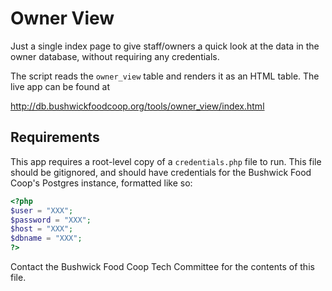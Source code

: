 # Owner View

Just a single index page to give staff/owners a quick look at the data in the owner database, without requiring any credentials.

The script reads the `owner_view` table and renders it as an HTML table. The live app can be found at

http://db.bushwickfoodcoop.org/tools/owner_view/index.html

## Requirements

This app requires a root-level copy of a `credentials.php` file to run. This file should be gitignored, and should have credentials for the Bushwick Food Coop's Postgres instance, formatted like so:

```php
<?php
$user = "XXX";
$password = "XXX";
$host = "XXX";
$dbname = "XXX";
?>
```

Contact the Bushwick Food Coop Tech Committee for the contents of this file.
